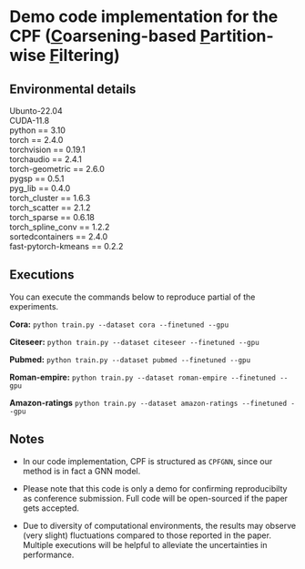 # Demo code implementation for the CPF (<u>C</u>oarsening-based <u>P</u>artition-wise <u>F</u>iltering)

## Environmental details
Ubunto-22.04  
CUDA-11.8  
python == 3.10  
torch == 2.4.0  
torchvision == 0.19.1  
torchaudio == 2.4.1  
torch-geometric == 2.6.0  
pygsp == 0.5.1  
pyg_lib == 0.4.0  
torch_cluster == 1.6.3  
torch_scatter == 2.1.2  
torch_sparse == 0.6.18  
torch_spline_conv == 1.2.2  
sortedcontainers == 2.4.0  
fast-pytorch-kmeans == 0.2.2  

## Executions
You can execute the commands below to reproduce partial of the experiments.

**Cora:**
`python train.py --dataset cora --finetuned --gpu`

**Citeseer:**
`python train.py --dataset citeseer --finetuned --gpu`

**Pubmed:**
`python train.py --dataset pubmed --finetuned --gpu`

**Roman-empire:**
`python train.py --dataset roman-empire --finetuned --gpu`

**Amazon-ratings**
`python train.py --dataset amazon-ratings --finetuned --gpu`

## Notes
- In our code implementation, CPF is structured as `CPFGNN`, since our method is in fact a GNN model.

- Please note that this code is only a demo for confirming reproducibilty as conference submission. Full code will be open-sourced if the paper gets accepted.

- Due to diversity of computational environments, the results may observe (very slight) fluctuations compared to those reported in the paper. Multiple executions will be helpful to alleviate the uncertainties in performance. 
